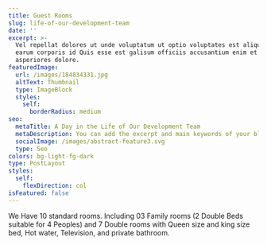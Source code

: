```yaml
---
title: Guest Rooms
slug: life-of-our-development-team
date: ''
excerpt: >-
  Vel repellat dolores ut unde voluptatum ut optio voluptates est aliquid. Ut
  earum corporis id Quis esse est galisum officiis accusantium enim et
  asperiores dolore.
featuredImage:
  url: /images/184834331.jpg
  altText: Thumbnail
  type: ImageBlock
  styles:
    self:
      borderRadius: medium
seo:
  metaTitle: A Day in the Life of Our Development Team
  metaDescription: You can add the excerpt and main keywords of your blog post here.
  socialImage: /images/abstract-feature3.svg
  type: Seo
colors: bg-light-fg-dark
type: PostLayout
styles:
  self:
    flexDirection: col
isFeatured: false
---
```

We Have 10 standard rooms. Including 03 Family rooms (2 Double Beds suitable for 4 Peoples) and 7 Double rooms with Queen size and king size bed, Hot water, Television, and private bathroom.

